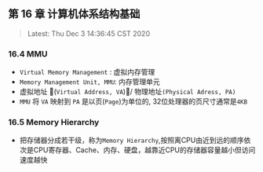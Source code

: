 ## 第 16 章 计算机体系结构基础

> Latest: Thu Dec  3 14:36:45 CST 2020


### 16.4 MMU

* `Virtual Memory Management` : 虚拟内存管理
* `Memory Management Unit, MMU`: 内存管理单元
* 虚拟地址 (`Virtual Address, VA`)/ 物理地址`(Physical Adress, PA)`
* `MMU` 将 `VA` 映射到 `PA` 是以页(`Page`)为单位的, 32位处理器的页尺寸通常是`4KB`


### 16.5 Memory Hierarchy

* 把存储器分成若干级，称为`Memory Hierarchy`,按照离CPU由近到远的顺序依次是CPU寄存器、Cache、内存、硬盘，越靠近CPU的存储器容量越小但访问速度越快